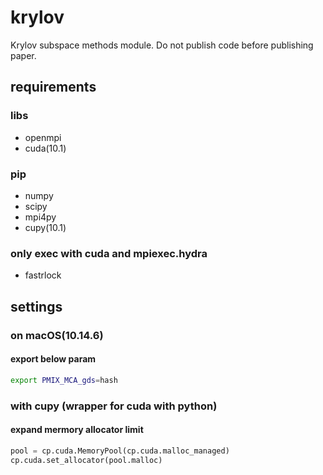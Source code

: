 # krylov
Krylov subspace methods module.
Do not publish code before publishing paper.

## requirements
### libs
- openmpi
- cuda(10.1)

### pip
- numpy
- scipy
- mpi4py
- cupy(10.1)

### only exec with cuda and mpiexec.hydra
- fastrlock

## settings
### on macOS(10.14.6)
#### export below param

``` sh
export PMIX_MCA_gds=hash
```

### with cupy (wrapper for cuda with python)
#### expand mermory allocator limit
```py
pool = cp.cuda.MemoryPool(cp.cuda.malloc_managed)
cp.cuda.set_allocator(pool.malloc)
```
